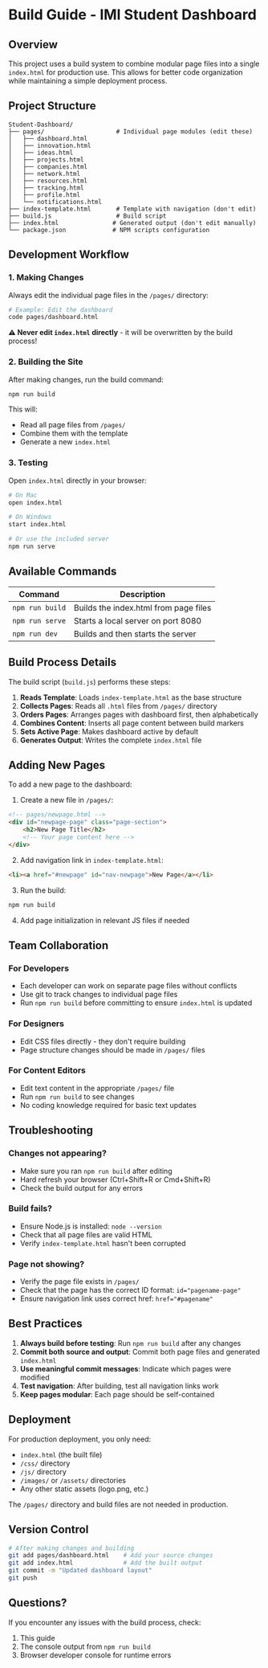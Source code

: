 # Build Guide - IMI Student Dashboard

## Overview

This project uses a build system to combine modular page files into a single `index.html` for production use. This allows for better code organization while maintaining a simple deployment process.

## Project Structure

```
Student-Dashboard/
├── pages/                    # Individual page modules (edit these)
│   ├── dashboard.html
│   ├── innovation.html
│   ├── ideas.html
│   ├── projects.html
│   ├── companies.html
│   ├── network.html
│   ├── resources.html
│   ├── tracking.html
│   ├── profile.html
│   └── notifications.html
├── index-template.html       # Template with navigation (don't edit)
├── build.js                  # Build script
├── index.html               # Generated output (don't edit manually)
└── package.json             # NPM scripts configuration
```

## Development Workflow

### 1. Making Changes

Always edit the individual page files in the `/pages/` directory:
```bash
# Example: Edit the dashboard
code pages/dashboard.html
```

**⚠️ Never edit `index.html` directly** - it will be overwritten by the build process!

### 2. Building the Site

After making changes, run the build command:
```bash
npm run build
```

This will:
- Read all page files from `/pages/`
- Combine them with the template
- Generate a new `index.html`

### 3. Testing

Open `index.html` directly in your browser:
```bash
# On Mac
open index.html

# On Windows
start index.html

# Or use the included server
npm run serve
```

## Available Commands

| Command | Description |
|---------|------------|
| `npm run build` | Builds the index.html from page files |
| `npm run serve` | Starts a local server on port 8080 |
| `npm run dev` | Builds and then starts the server |

## Build Process Details

The build script (`build.js`) performs these steps:

1. **Reads Template**: Loads `index-template.html` as the base structure
2. **Collects Pages**: Reads all `.html` files from `/pages/` directory
3. **Orders Pages**: Arranges pages with dashboard first, then alphabetically
4. **Combines Content**: Inserts all page content between build markers
5. **Sets Active Page**: Makes dashboard active by default
6. **Generates Output**: Writes the complete `index.html` file

## Adding New Pages

To add a new page to the dashboard:

1. Create a new file in `/pages/`:
```html
<!-- pages/newpage.html -->
<div id="newpage-page" class="page-section">
    <h2>New Page Title</h2>
    <!-- Your page content here -->
</div>
```

2. Add navigation link in `index-template.html`:
```html
<li><a href="#newpage" id="nav-newpage">New Page</a></li>
```

3. Run the build:
```bash
npm run build
```

4. Add page initialization in relevant JS files if needed

## Team Collaboration

### For Developers
- Each developer can work on separate page files without conflicts
- Use git to track changes to individual page files
- Run `npm run build` before committing to ensure `index.html` is updated

### For Designers
- Edit CSS files directly - they don't require building
- Page structure changes should be made in `/pages/` files

### For Content Editors
- Edit text content in the appropriate `/pages/` file
- Run `npm run build` to see changes
- No coding knowledge required for basic text updates

## Troubleshooting

### Changes not appearing?
- Make sure you ran `npm run build` after editing
- Hard refresh your browser (Ctrl+Shift+R or Cmd+Shift+R)
- Check the build output for any errors

### Build fails?
- Ensure Node.js is installed: `node --version`
- Check that all page files are valid HTML
- Verify `index-template.html` hasn't been corrupted

### Page not showing?
- Verify the page file exists in `/pages/`
- Check that the page has the correct ID format: `id="pagename-page"`
- Ensure navigation link uses correct href: `href="#pagename"`

## Best Practices

1. **Always build before testing**: Run `npm run build` after any changes
2. **Commit both source and output**: Commit both page files and generated `index.html`
3. **Use meaningful commit messages**: Indicate which pages were modified
4. **Test navigation**: After building, test all navigation links work
5. **Keep pages modular**: Each page should be self-contained

## Deployment

For production deployment, you only need:
- `index.html` (the built file)
- `/css/` directory
- `/js/` directory
- `/images/` or `/assets/` directories
- Any other static assets (logo.png, etc.)

The `/pages/` directory and build files are not needed in production.

## Version Control

```bash
# After making changes and building
git add pages/dashboard.html    # Add your source changes
git add index.html              # Add the built output
git commit -m "Updated dashboard layout"
git push
```

## Questions?

If you encounter any issues with the build process, check:
1. This guide
2. The console output from `npm run build`
3. Browser developer console for runtime errors
